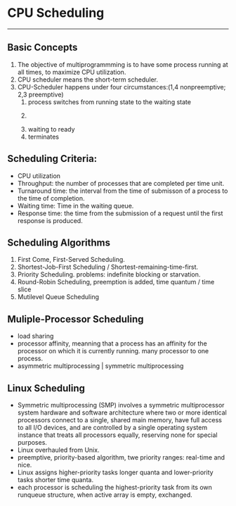 # CPU Scheduling

----

## Basic Concepts
1. The objective of multiprogrammming is to have some process running at all times, to maximize CPU utilization.
2. CPU scheduler means the short-term scheduler.
3. CPU-Scheduler happens under four circumstances:(1,4 nonpreemptive; 2,3 preemptive)
	1. process switches  from running state to the waiting state
	2. ~~~ running to ready
	3. waiting to ready
	4. terminates

## Scheduling Criteria:
- CPU utilization
- Throughput: the number of processes that are completed per time unit.
- Turnaround time: the interval from the time of submisson of a process to the time of completion.
- Waiting time: Time in the waiting queue.
- Response time: the time from the submission of a request until the first response is produced.

## Scheduling Algorithms
1. First Come, First-Served Scheduling.
2. Shortest-Job-First Scheduling / Shortest-remaining-time-first.
3. Priority Scheduling. problems: indefinite blocking or starvation.
4. Round-Robin Scheduling, preemption is added, time quantum / time slice
5. Mutilevel Queue Scheduling

## Muliple-Processor Scheduling
- load sharing
- processor affinity, meanning that a process has an affinity for the processor on which it is currently running. many processor to one process.
- asymmetric multiprocessing | symmetric multiprocessing

## Linux Scheduling
- Symmetric multiprocessing (SMP) involves a symmetric multiprocessor system hardware and software architecture where two or more identical processors connect to a single, shared main memory, have full access to all I/O devices, and are controlled by a single operating system instance that treats all processors equally, reserving none for special purposes.
- Linux overhauled from Unix.
- preemptive, priority-based algorithm, twe priority ranges: real-time and nice.
- Linux assigns higher-priority tasks longer quanta and lower-priority tasks shorter time quanta.
- each processor is scheduling the highest-priority task from its own runqueue structure, when active array is empty, exchanged.
